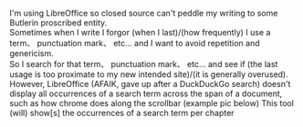 I'm using LibreOffice so closed source can't peddle my writing to some Butlerin proscribed entity.  
Sometimes when I write I forgor (when I last)/(how frequently) I use a term、 punctuation mark、 etc... and I want to avoid repetition and genericism.  
So I search for that term、 punctuation mark、 etc... and see if (the last usage is too proximate to my new intended site)/(it is generally overused).
However, LibreOffice (AFAIK, gave up after a DuckDuckGo search) doesn't display all occurrences of a search term across the span of a document, such as how chrome does along the scrollbar (example pic below)
This tool (will) show[s] the occurrences of a search term per chapter
